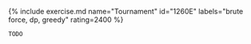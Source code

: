 {% include exercise.md name="Tournament" id="1260E" labels="brute force, dp, greedy" rating=2400 %}

```
TODO
```
